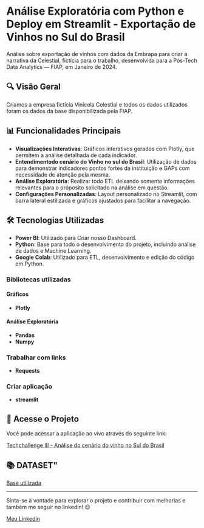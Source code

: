 # Análise Exploratória com Python e Deploy em Streamlit -  Exportação de Vinhos no Sul do Brasil

Análise sobre exportação de vinhos com dados da Embrapa para criar a narrativa da Celestial, fictícia para o trabalho, desenvolvida para a Pós-Tech Data Analytics — FIAP, em Janeiro de 2024.

## 🔍 Visão Geral

Criamos a empresa fictícia Vinícola Celestial e todos os dados utilizados foram os dados da base disponibilizada pela FIAP.

## 📊 Funcionalidades Principais

- **Visualizações Interativas**: Gráficos interativos gerados com Plotly, que permitem a análise detalhada de cada indicador.
- **Entendimentodo cenário do Vinho no sul do Brasil**: Utilização de dados para demonstrar indicadores pontos fortes da instituição e GAPs com necessidade de atenção pela mesma.
- **Análise Exploratória**: Realizar todo ETL deixando somente informações relevantes para o próposito solicitado na análise em questão.
- **Configurações Personalizadas**: Layout personalizado no Streamlit, com barra lateral estilizada e gráficos ajustados para facilitar a navegação.

## 🛠️ Tecnologias Utilizadas

- **Power BI**: Utilizado para Criar nosso Dashboard.
- **Python**: Base para todo o desenvolvimento do projeto, incluindo análise de dados e Machine Learning.
- **Google Colab**: Utilizado para ETL, desenvolvimento e edição do código em Python.
### Bibliotecas utilizadas
#### Gráficos 
- **Plotly**
#### Análise Exploratória
- **Pandas**
- **Numpy**
### Trabalhar com links 
- **Requests**
### Criar aplicação 
- **streamlit**
  

## 🚀 Acesse o Projeto

Você pode acessar a aplicação ao vivo através do seguinte link:

[Techchallenge III - Análise do cenário do vinho no Sul do Brasil](https://raw.githubusercontent.com/wesleyesantos/Techchallenge3/main/Dashboard%20-%20An%C3%A1lise%20Exporta%C3%A7%C3%B5es%20Vin%C3%ADcola%20Celestial.pdf
)

## 📚 DATASET"

[Base utilizada](https://github.com/wesleyesantos/Techchallenge3/raw/refs/heads/main/ExpVinho.csv/)

---

Sinta-se à vontade para explorar o projeto e contribuir com melhorias e também me seguir no linkedin! 😉

[Meu Linkedin](https://www.linkedin.com/in/wesleyesantos/)
